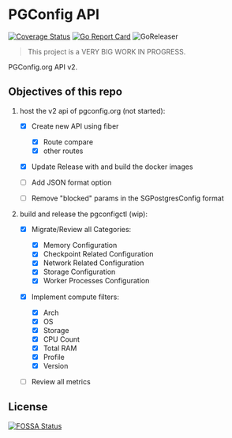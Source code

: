 # PGConfig API

[![Coverage Status](https://coveralls.io/repos/github/pgconfig/api/badge.svg?branch=master)](https://coveralls.io/github/pgconfig/api?branch=master) [![Go Report Card](https://goreportcard.com/badge/github.com/pgconfig/api)](https://goreportcard.com/report/github.com/pgconfig/api) ![GoReleaser](https://github.com/pgconfig/api/workflows/goreleaser/badge.svg)


> This project is a VERY BIG WORK IN PROGRESS.

PGConfig.org API v2.

## Objectives of this repo

1. host the v2 api of pgconfig.org (not started):

    * [x] Create new API using fiber
        * [x] Route compare
        * [x] other routes
    * [x] Update Release with and build the docker images
    * [ ] Add JSON format option
    * [ ] Remove "blocked" params in the SGPostgresConfig format


1. build and release the pgconfigctl (wip):

    * [x] Migrate/Review all Categories:
        * [x] Memory Configuration
        * [x] Checkpoint Related Configuration
        * [x] Network Related Configuration
        * [x] Storage Configuration
        * [x] Worker Processes Configuration
    * [x] Implement compute filters:
        * [x] Arch
        * [x] OS
        * [x] Storage
        * [x] CPU Count
        * [x] Total RAM
        * [x] Profile
        * [x] Version
    * [ ] Review all metrics



## License
[![FOSSA Status](https://app.fossa.com/api/projects/git%2Bgithub.com%2Fpgconfig%2Fapi.svg?type=large)](https://app.fossa.com/projects/git%2Bgithub.com%2Fpgconfig%2Fapi?ref=badge_large)